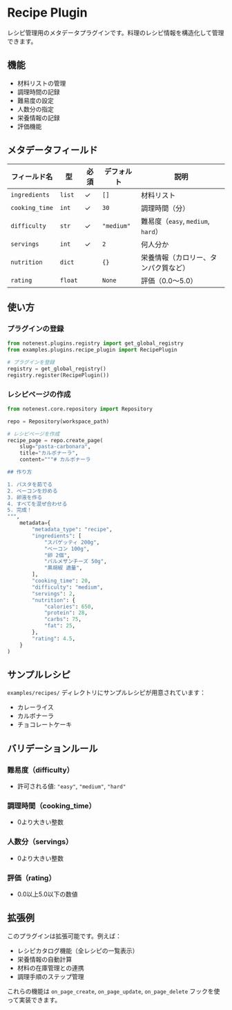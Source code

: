 # Recipe Plugin

レシピ管理用のメタデータプラグインです。料理のレシピ情報を構造化して管理できます。

## 機能

- 材料リストの管理
- 調理時間の記録
- 難易度の設定
- 人数分の指定
- 栄養情報の記録
- 評価機能

## メタデータフィールド

| フィールド名 | 型 | 必須 | デフォルト | 説明 |
|------------|-----|------|-----------|------|
| `ingredients` | `list` | ✓ | `[]` | 材料リスト |
| `cooking_time` | `int` | ✓ | `30` | 調理時間（分） |
| `difficulty` | `str` | ✓ | `"medium"` | 難易度（`easy`, `medium`, `hard`） |
| `servings` | `int` | ✓ | `2` | 何人分か |
| `nutrition` | `dict` | | `{}` | 栄養情報（カロリー、タンパク質など） |
| `rating` | `float` | | `None` | 評価（0.0～5.0） |

## 使い方

### プラグインの登録

```python
from notenest.plugins.registry import get_global_registry
from examples.plugins.recipe_plugin import RecipePlugin

# プラグインを登録
registry = get_global_registry()
registry.register(RecipePlugin())
```

### レシピページの作成

```python
from notenest.core.repository import Repository

repo = Repository(workspace_path)

# レシピページを作成
recipe_page = repo.create_page(
    slug="pasta-carbonara",
    title="カルボナーラ",
    content="""# カルボナーラ

## 作り方

1. パスタを茹でる
2. ベーコンを炒める
3. 卵液を作る
4. すべてを混ぜ合わせる
5. 完成！
""",
    metadata={
        "metadata_type": "recipe",
        "ingredients": [
            "スパゲッティ 200g",
            "ベーコン 100g",
            "卵 2個",
            "パルメザンチーズ 50g",
            "黒胡椒 適量",
        ],
        "cooking_time": 20,
        "difficulty": "medium",
        "servings": 2,
        "nutrition": {
            "calories": 650,
            "protein": 28,
            "carbs": 75,
            "fat": 25,
        },
        "rating": 4.5,
    }
)
```

## サンプルレシピ

`examples/recipes/` ディレクトリにサンプルレシピが用意されています：

- カレーライス
- カルボナーラ
- チョコレートケーキ

## バリデーションルール

### 難易度（difficulty）
- 許可される値: `"easy"`, `"medium"`, `"hard"`

### 調理時間（cooking_time）
- 0より大きい整数

### 人数分（servings）
- 0より大きい整数

### 評価（rating）
- 0.0以上5.0以下の数値

## 拡張例

このプラグインは拡張可能です。例えば：

- レシピカタログ機能（全レシピの一覧表示）
- 栄養情報の自動計算
- 材料の在庫管理との連携
- 調理手順のステップ管理

これらの機能は `on_page_create`, `on_page_update`, `on_page_delete` フックを使って実装できます。
